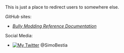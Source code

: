 This is just a place to redirect users to somewhere else.

_GitHub_ sites:
- [_Bully Modding Reference Documentation_](https://simonbestia.github.io/Bully-Modding-Documentation/)

Social Media:
- [![My Twitter][1.2]][1] @SimoBestia

<!-- Please don't remove this: Grab your social icons from https://github.com/carlsednaoui/gitsocial -->

[1.2]: http://i.imgur.com/wWzX9uB.png (My Twitter)

[1]: http://www.twitter.com/SimoBestia

<!-- Please don't remove this: Grab your social icons from https://github.com/carlsednaoui/gitsocial -->
